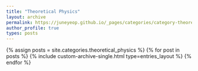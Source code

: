 ```yaml
---
title: "Theoretical Physics"
layout: archive
permalink: https://juneyeop.github.io/_pages/categories/category-theoretical_physics.md/
author_profile: true
types: posts
---
```


{% assign posts = site.categories.theoretical_physics %}
{% for post in posts %}
  {% include custom-archive-single.html type=entries_layout %}
{% endfor %}

